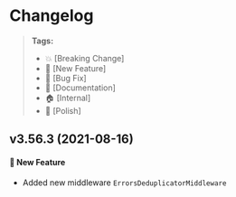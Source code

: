 Changelog
=========

> **Tags:**
> - :boom:       [Breaking Change]
> - :rocket:     [New Feature]
> - :bug:        [Bug Fix]
> - :memo:       [Documentation]
> - :house:      [Internal]
> - :nail_care:  [Polish]

## v3.56.3 (2021-08-16)

#### :rocket: New Feature

* Added new middleware `ErrorsDeduplicatorMiddleware`
